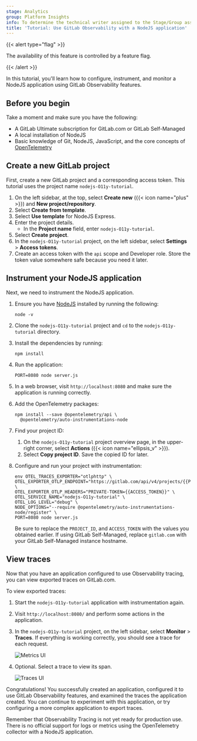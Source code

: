 ```yaml
---
stage: Analytics
group: Platform Insights
info: To determine the technical writer assigned to the Stage/Group associated with this page, see https://handbook.gitlab.com/handbook/product/ux/technical-writing/#assignments
title: 'Tutorial: Use GitLab Observability with a NodeJS application'
---
```


{{< alert type="flag" >}}

The availability of this feature is controlled by a feature flag.
<!-- Update this note when observability_features flag is removed -->

{{< /alert >}}

In this tutorial, you'll learn how to configure, instrument, and monitor a NodeJS application using GitLab Observability features.

## Before you begin

Take a moment and make sure you have the following:

- A GitLab Ultimate subscription for GitLab.com or GitLab Self-Managed
- A local installation of NodeJS
- Basic knowledge of Git, NodeJS, JavaScript, and the core concepts of [OpenTelemetry](https://opentelemetry.io/)

## Create a new GitLab project

First, create a new GitLab project and a corresponding access token.
This tutorial uses the project name `nodejs-O11y-tutorial`.

1. On the left sidebar, at the top, select **Create new** ({{< icon name="plus" >}}) and **New project/repository**.
1. Select **Create from template**.
1. Select **Use template** for NodeJS Express.
1. Enter the project details.
   - In the **Project name** field, enter `nodejs-O11y-tutorial`.
1. Select **Create project**.
1. In the `nodejs-O11y-tutorial` project, on the left sidebar, select **Settings** > **Access tokens**.
1. Create an access token with the `api` scope and Developer role. Store the token value somewhere safe because you need it later.

## Instrument your NodeJS application

Next, we need to instrument the NodeJS application.

1. Ensure you have [NodeJS](https://nodejs.org/en) installed by running the following:

   ```shell
   node -v
   ```

1. Clone the `nodejs-O11y-tutorial` project and `cd` to the `nodejs-O11y-tutorial` directory.
1. Install the dependencies by running:

   ```shell
   npm install
   ```

1. Run the application:

   ```shell
   PORT=8080 node server.js
   ```

1. In a web browser, visit `http://localhost:8080` and make sure the application is running correctly.
1. Add the OpenTelemetry packages:

   ```shell
   npm install --save @opentelemetry/api \
     @opentelemetry/auto-instrumentations-node
   ```

1. Find your project ID:
   1. On the `nodejs-O11y-tutorial` project overview page, in the upper-right corner, select **Actions** ({{< icon name="ellipsis_v" >}}).
   1. Select **Copy project ID**. Save the copied ID for later.

1. Configure and run your project with instrumentation:

   ```shell
   env OTEL_TRACES_EXPORTER="otlphttp" \
   OTEL_EXPORTER_OTLP_ENDPOINT="https://gitlab.com/api/v4/projects/{{PROJECT_ID}}/observability" \
   OTEL_EXPORTER_OTLP_HEADERS="PRIVATE-TOKEN={{ACCESS_TOKEN}}" \
   OTEL_SERVICE_NAME="nodejs-O11y-tutorial" \
   OTEL_LOG_LEVEL="debug" \
   NODE_OPTIONS="--require @opentelemetry/auto-instrumentations-node/register" \
   PORT=8080 node server.js
   ```

   Be sure to replace the `PROJECT_ID`, and `ACCESS_TOKEN` with the values you obtained earlier.
   If using GitLab Self-Managed, replace `gitlab.com` with your GitLab Self-Managed instance hostname.

## View traces

Now that you have an application configured to use Observability tracing,
you can view exported traces on GitLab.com.

To view exported traces:

1. Start the `nodejs-O11y-tutorial` application with instrumentation again.
1. Visit `http://localhost:8080/` and perform some actions in the application.
1. In the `nodejs-O11y-tutorial` project, on the left sidebar, select **Monitor** > **Traces**.
   If everything is working correctly, you should see a trace for each request.

   ![Metrics UI](img/nodejs_metrics_ui_v17_3.png)

1. Optional. Select a trace to view its span.

   ![Traces UI](img/nodejs_single_trace_v17_3.png)

Congratulations! You successfully created an application, configured it to use GitLab Observability features, and examined the traces the application created. You can continue to experiment with this application, or try configuring a more complex application to export traces.

Remember that Observability Tracing is not yet ready for production use. There is no official support for logs or metrics using the OpenTelemetry collector with a NodeJS application.

